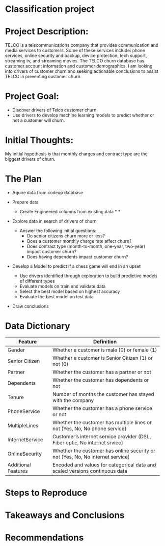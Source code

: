 # Classification project

# Project Description:
TELCO is a telecommunications company that provides communication and media services to customers. Some of these services include: phone services, online security and backup, device protection, tech support, streaming tv, and streaming movies. The TELCO churn database has customer account information and customer demographics. I am looking into drivers of customer churn and seeking actionable conclusions to assist TELCO in preventing customer churn.

# Project Goal:
* Discover drivers of Telco customer churn
* Use drivers to develop machine learning models to predict whether or not a customer will churn.

# Initial Thoughts:
My initial hypothesis is that monthly charges and contract type are the biggest drivers of churn.

# The Plan
* Aquire data from codeup database

* Prepare data

  * Create Engineered columns from existing data
    *
    *

* Explore data in search of drivers of churn

  * Answer the following initial questions:
    * Do senior citizens churn more or less?
    * Does a customer monthly charge rate affect churn?
    * Does contract type (month-to-month, one-year, two-year) impact customer churn?
    * Does having dependents impact customer churn?
  
* Develop a Model to predict if a chess game will end in an upset

    * Use drivers identified through exploration to build predictive models of different types
    * Evaluate models on train and validate data
    * Select the best model based on highest accuracy
    * Evaluate the best model on test data
    
* Draw conclusions



# Data Dictionary

| Feature | Definition |
| --- | --- |
| Gender | Whether a customer is male (0) or female (1) |
| Senior Citizen | Whether a customer is Senior Citizen (1) or not (0) |
| Partner | Whether the customer has a partner or not |
| Dependents | Whether the customer has dependents or not |
| Tenure | Number of months the customer has stayed with the company |
| PhoneService | Whether the customer has a phone service or not |
| MultipleLines | Whether the customer has multiple lines or not (Yes, No, No phone service)|
| InternetService | Customer’s internet service provider (DSL, Fiber optic, No internet srvice)|
| OnlineSecurity | Whether the customer has online security or not (Yes, No, No internet service) |
| Additional Features | Encoded and values for categorical data and scaled versions continuous data|



# Steps to Reproduce

# Takeaways and Conclusions

# Recommendations